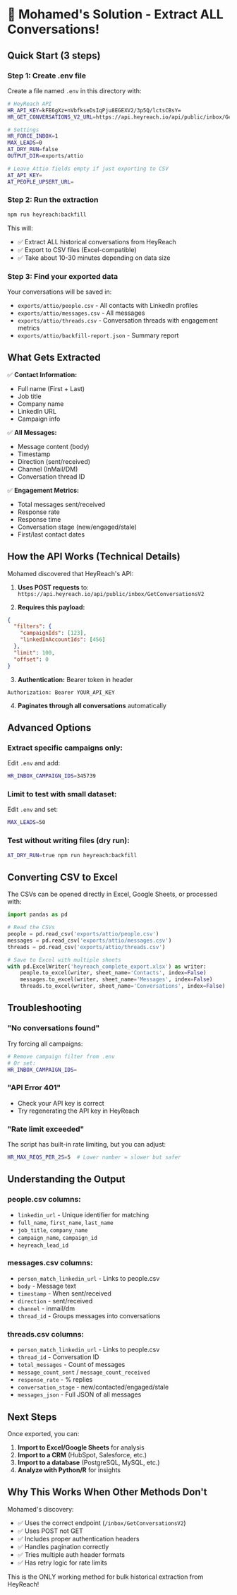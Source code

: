 # 🎉 Mohamed's Solution - Extract ALL Conversations!

## Quick Start (3 steps)

### Step 1: Create .env file

Create a file named `.env` in this directory with:

```bash
# HeyReach API
HR_API_KEY=kFE6gXz+nVbfkseDsIqPju8EGEXV2/3p5Q/lctsCBsY=
HR_GET_CONVERSATIONS_V2_URL=https://api.heyreach.io/api/public/inbox/GetConversationsV2

# Settings
HR_FORCE_INBOX=1
MAX_LEADS=0
AT_DRY_RUN=false
OUTPUT_DIR=exports/attio

# Leave Attio fields empty if just exporting to CSV
AT_API_KEY=
AT_PEOPLE_UPSERT_URL=
```

### Step 2: Run the extraction

```bash
npm run heyreach:backfill
```

This will:
- ✅ Extract ALL historical conversations from HeyReach
- ✅ Export to CSV files (Excel-compatible)
- ✅ Take about 10-30 minutes depending on data size

### Step 3: Find your exported data

Your conversations will be saved in:
- `exports/attio/people.csv` - All contacts with LinkedIn profiles
- `exports/attio/messages.csv` - All messages
- `exports/attio/threads.csv` - Conversation threads with engagement metrics
- `exports/attio/backfill-report.json` - Summary report

## What Gets Extracted

✅ **Contact Information:**
- Full name (First + Last)
- Job title
- Company name
- LinkedIn URL
- Campaign info

✅ **All Messages:**
- Message content (body)
- Timestamp
- Direction (sent/received)
- Channel (InMail/DM)
- Conversation thread ID

✅ **Engagement Metrics:**
- Total messages sent/received
- Response rate
- Response time
- Conversation stage (new/engaged/stale)
- First/last contact dates

## How the API Works (Technical Details)

Mohamed discovered that HeyReach's API:

1. **Uses POST requests** to: `https://api.heyreach.io/api/public/inbox/GetConversationsV2`

2. **Requires this payload:**
```json
{
  "filters": {
    "campaignIds": [123],
    "linkedInAccountIds": [456]
  },
  "limit": 100,
  "offset": 0
}
```

3. **Authentication:** Bearer token in header
```
Authorization: Bearer YOUR_API_KEY
```

4. **Paginates through all conversations** automatically

## Advanced Options

### Extract specific campaigns only:

Edit `.env` and add:
```bash
HR_INBOX_CAMPAIGN_IDS=345739
```

### Limit to test with small dataset:

Edit `.env` and set:
```bash
MAX_LEADS=50
```

### Test without writing files (dry run):

```bash
AT_DRY_RUN=true npm run heyreach:backfill
```

## Converting CSV to Excel

The CSVs can be opened directly in Excel, Google Sheets, or processed with:

```python
import pandas as pd

# Read the CSVs
people = pd.read_csv('exports/attio/people.csv')
messages = pd.read_csv('exports/attio/messages.csv')
threads = pd.read_csv('exports/attio/threads.csv')

# Save to Excel with multiple sheets
with pd.ExcelWriter('heyreach_complete_export.xlsx') as writer:
    people.to_excel(writer, sheet_name='Contacts', index=False)
    messages.to_excel(writer, sheet_name='Messages', index=False)
    threads.to_excel(writer, sheet_name='Conversations', index=False)
```

## Troubleshooting

### "No conversations found"

Try forcing all campaigns:
```bash
# Remove campaign filter from .env
# Or set:
HR_INBOX_CAMPAIGN_IDS=
```

### "API Error 401"

- Check your API key is correct
- Try regenerating the API key in HeyReach

### "Rate limit exceeded"

The script has built-in rate limiting, but you can adjust:
```bash
HR_MAX_REQS_PER_2S=5  # Lower number = slower but safer
```

## Understanding the Output

### people.csv columns:
- `linkedin_url` - Unique identifier for matching
- `full_name`, `first_name`, `last_name`
- `job_title`, `company_name`
- `campaign_name`, `campaign_id`
- `heyreach_lead_id`

### messages.csv columns:
- `person_match_linkedin_url` - Links to people.csv
- `body` - Message text
- `timestamp` - When sent/received
- `direction` - sent/received
- `channel` - inmail/dm
- `thread_id` - Groups messages into conversations

### threads.csv columns:
- `person_match_linkedin_url` - Links to people.csv
- `thread_id` - Conversation ID
- `total_messages` - Count of messages
- `message_count_sent` / `message_count_received`
- `response_rate` - % replies
- `conversation_stage` - new/contacted/engaged/stale
- `messages_json` - Full JSON of all messages

## Next Steps

Once exported, you can:

1. **Import to Excel/Google Sheets** for analysis
2. **Import to a CRM** (HubSpot, Salesforce, etc.)
3. **Import to a database** (PostgreSQL, MySQL, etc.)
4. **Analyze with Python/R** for insights

## Why This Works When Other Methods Don't

Mohamed's discovery:
- ✅ Uses the correct endpoint (`/inbox/GetConversationsV2`)
- ✅ Uses POST not GET
- ✅ Includes proper authentication headers
- ✅ Handles pagination correctly
- ✅ Tries multiple auth header formats
- ✅ Has retry logic for rate limits

This is the ONLY working method for bulk historical extraction from HeyReach!

